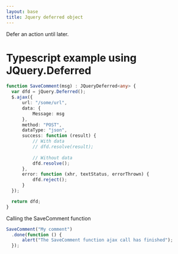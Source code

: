 ```yaml
---
layout: base
title: Jquery deferred object
---
```


Defer an action until later.

# Typescript example using JQuery.Deferred

```typescript
function SaveComment(msg) : JQueryDeferred<any> {
  var dfd = jQuery.Deferred();
  $.ajax({
      url: "/some/url",
      data: {
          Message: msg
      },
      method: "POST",
      dataType: "json",
      success: function (result) {
          // With data
          // dfd.resolve(result);
          
          // Without data
          dfd.resolve();
      },
      error: function (xhr, textStatus, errorThrown) {
          dfd.reject();
      }
  });

  return dfd;
}
```

Calling the SaveComment function

```javascript
SaveComment("My comment")
  .done(function () {
      alert("The SaveComment function ajax call has finished");
  });
```
